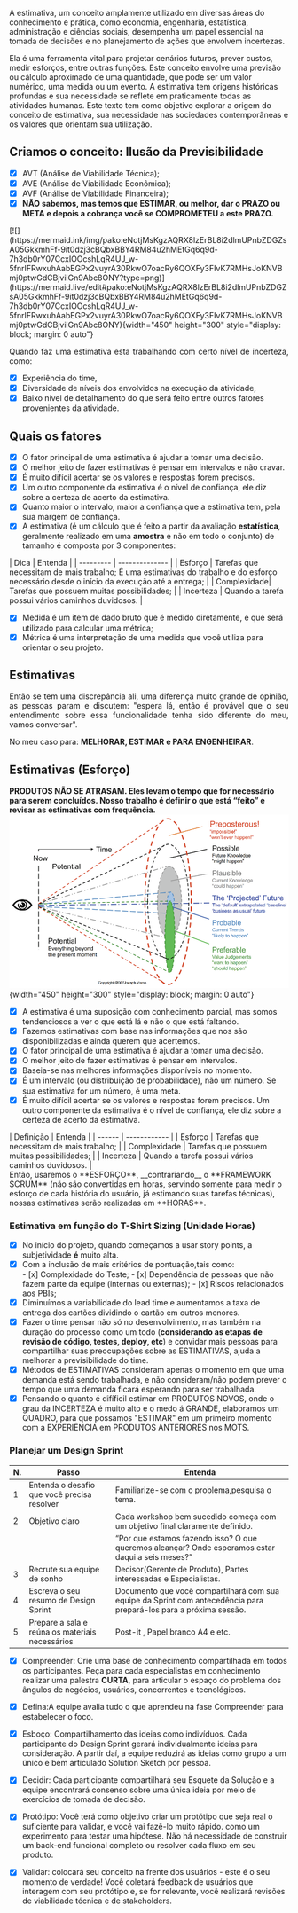 A estimativa, um conceito amplamente utilizado em diversas áreas do conhecimento e prática, como economia, engenharia, estatística, administração e ciências sociais, desempenha um papel essencial na tomada de decisões e no planejamento de ações que envolvem incertezas. 

Ela é uma ferramenta vital para projetar cenários futuros, prever custos, medir esforços, entre outras funções. Este conceito envolve uma previsão ou cálculo aproximado de uma quantidade, que pode ser um valor numérico, uma medida ou um evento. A estimativa tem origens históricas profundas e sua necessidade se reflete em praticamente todas as atividades humanas. Este texto tem como objetivo explorar a origem do conceito de estimativa, sua necessidade nas sociedades contemporâneas e os valores que orientam sua utilização.

## Criamos o conceito: Ilusão da Previsibilidade
- [x] AVT (Análise de Viabilidade Técnica);
- [x] AVE (Análise de Viabilidade Econômica);
- [x] AVF (Análise de Viabilidade Financeira);
- [x] **NÃO sabemos, mas temos que ESTIMAR, ou melhor, dar o PRAZO ou META e depois a cobrança você se COMPROMETEU a este PRAZO.**
<div class="center-table" markdown>
[![](https://mermaid.ink/img/pako:eNotjMsKgzAQRX8lzErBL8i2dlmUPnbZDGZsA05GkkmhFf-9it0dzj3cBQbxBBY4RM84u2hMEtGq6q9d-7h3db0rY07CcxIOOcshLqR4UJ_w-5fnrIFRwxuhAabEGPx2vuyrA30RkwO7oacRy6QOXFy3FIvK7RMHsJoKNVBmj0ptwGdCBjvilGn9Abc8ONY?type=png)](https://mermaid.live/edit#pako:eNotjMsKgzAQRX8lzErBL8i2dlmUPnbZDGZsA05GkkmhFf-9it0dzj3cBQbxBBY4RM84u2hMEtGq6q9d-7h3db0rY07CcxIOOcshLqR4UJ_w-5fnrIFRwxuhAabEGPx2vuyrA30RkwO7oacRy6QOXFy3FIvK7RMHsJoKNVBmj0ptwGdCBjvilGn9Abc8ONY){width="450" height="300" style="display: block; margin: 0 auto"}
</div>

<p align="justify">Quando faz uma estimativa esta trabalhando com certo nível de incerteza, como:</p>

- [x] Experiência do time, 
- [x] Diversidade de níveis dos envolvidos na execução da atividade, 
- [x] Baixo nível de detalhamento do que será feito entre outros fatores provenientes da atividade.

## Quais os fatores

- [x] O fator principal de uma estimativa é ajudar a tomar uma decisão. 
- [x] O melhor jeito de fazer estimativas é pensar em intervalos e não cravar. 
- [x] É muito difícil acertar se os valores e respostas forem precisos. 
- [x] Um outro componente da estimativa é o nível de confiança, ele diz sobre a certeza de acerto da estimativa.
- [x] Quanto maior o intervalo, maior a confiança que a estimativa tem, pela sua margem de confiança. 
- [x] A estimativa (é um cálculo que é feito a partir da avaliação **estatística**, geralmente realizado em uma **amostra** e não em todo o conjunto) de tamanho é composta por 3 componentes:

<div class="center-table" markdown>
| Dica        | Entenda            |
| ---------   | --------------     |
| Esforço     | Tarefas que necessitam de mais trabalho; É uma estimativas do trabalho e do esforço necessário desde o início da execução até a entrega;  |
| Complexidade| Tarefas que possuem muitas possibilidades;                  |
| Incerteza   | Quando a tarefa possui vários caminhos duvidosos.           |
</div>

- [x]  Medida é um item de dado bruto que é medido diretamente, e que será utilizado para calcular uma métrica;
- [x]  Métrica é uma interpretação de uma medida que você utiliza para orientar o seu projeto.

## Estimativas
<p align="justify">Então se tem uma discrepância ali, uma diferença muito grande de opinião, as pessoas param e discutem: "espera lá, então é provável que o seu entendimento sobre essa funcionalidade tenha sido diferente do meu, vamos conversar".</p>

No meu caso para: **MELHORAR, ESTIMAR e PARA ENGENHEIRAR**.

## Estimativas (Esforço)
__PRODUTOS NÃO SE ATRASAM. Eles levam o tempo que for necessário para serem concluídos. Nosso trabalho é definir o que está “feito” e revisar as estimativas com frequência.__
![](img/cone_do_futuro.png){width="450" height="300" style="display: block; margin: 0 auto"}

- [x] A estimativa é uma suposição com conhecimento parcial, mas somos tendenciosos a ver o que está lá e não o que está faltando.
- [x] Fazemos estimativas com base nas informações que nos são disponibilizadas e ainda querem que acertemos.
- [x] O fator principal de uma estimativa é ajudar a tomar uma decisão.
- [x] O melhor jeito de fazer estimativas é pensar em intervalos. 
- [x] Baseia-se nas melhores informações disponíveis no momento.
- [x] É um intervalo (ou distribuição de probabilidade), não um número. Se sua estimativa for um número, é uma meta.
- [x] É muito difícil acertar se os valores e respostas forem precisos. Um outro componente da estimativa é o nível de confiança, ele diz sobre a certeza de acerto da estimativa.
<div class="center-table" markdown>
| Definição    | Entenda                                           |
| ------       | ------------                                      |
| Esforço      | Tarefas que necessitam de mais trabalho;          |
| Complexidade | Tarefas que possuem muitas possibilidades;        |
| Incerteza    | Quando a tarefa possui vários caminhos duvidosos. |
</div>
Então, usaremos o **ESFORÇO**, __contrariando__ o **FRAMEWORK SCRUM** (não são convertidas em horas, servindo somente para medir o esforço de cada história do usuário, já estimando suas tarefas técnicas), nossas estimativas serão realizadas em **HORAS**. 

### Estimativa em função do T-Shirt Sizing (Unidade Horas)
- [x] No início do projeto, quando começamos a usar story points, a subjetividade **é** muito alta.
- [x] Com a inclusão de mais critérios de pontuação,tais como:       
       - [x]  Complexidade do Teste;
       - [x]  Dependência de pessoas que não fazem parte da equipe (internas ou externas);
       - [x]  Riscos relacionados aos PBIs;
- [x] Diminuímos a variabilidade do lead time e aumentamos a taxa de entrega dos cartões dividindo o cartão em outros menores.
- [x] Fazer o time pensar não só no desenvolvimento, mas também na duração do processo como um todo (**considerando as etapas de revisão de código, testes, deploy, etc**) e convidar mais pessoas para compartilhar suas preocupações sobre as ESTIMATIVAS, ajuda a melhorar a previsibilidade do time.
- [x] Métodos de ESTIMATIVAS consideram apenas o momento em que uma demanda está sendo trabalhada, e não consideram/não podem prever o tempo que uma demanda ficará esperando para ser trabalhada.
- [x] Pensando o quanto é difíficil estimar em PRODUTOS NOVOS, onde o grau da INCERTEZA é muito alto e o medo á GRANDE, elaboramos um QUADRO, para que possamos "ESTIMAR" em um primeiro momento com a EXPERIÊNCIA em PRODUTOS ANTERIORES nos MOTS.

### Planejar um Design Sprint

| N.   | Passo                                     | Entenda                                        |
| ---- | ----                                      | ----                                           |                 
|  1  | Entenda o desafio que você precisa resolver | Familiarize-se com o problema,pesquisa o tema.                        |   
|  2  | Objetivo claro | Cada workshop bem sucedido começa com um objetivo final claramente definido.                       |
|    |                | “Por que estamos fazendo isso? O que queremos alcançar? Onde esperamos estar daqui a seis meses?”  |
|  3  | Recrute sua equipe de sonho           | Decisor(Gerente de Produto), Partes interessadas e Especialistas.           |
|  4  | Escreva o seu resumo de Design Sprint | Documento que você compartilhará com sua equipe da Sprint com antecedência para prepará-los para a próxima sessão.  |
|  5  | Prepare a sala e reúna os materiais necessários | Post-it , Papel branco A4 e etc. |

- [x] Compreender: Crie uma base de conhecimento compartilhada em todos os participantes. Peça para cada especialistas em conhecimento  realizar uma palestra **CURTA**, para articular o espaço do problema dos ângulos de negócios, usuários, concorrentes e tecnológicos.
- [x] Defina:A equipe avalia tudo o que aprendeu na fase Compreender para estabelecer o foco. 
- [x] Esboço: Compartilhamento das ideias como indivíduos. Cada participante do Design Sprint gerará individualmente ideias para consideração. A partir daí, a equipe reduzirá as ideias como grupo a um único e bem articulado Solution Sketch por pessoa.
- [x] Decidir: Cada participante compartilhará seu Esquete da Solução e a equipe encontrará consenso sobre uma única ideia por meio de exercícios de tomada de decisão. 
- [x] Protótipo: Você terá como objetivo criar um protótipo que seja real o suficiente para validar, e você vai fazê-lo muito rápido. como um experimento para testar uma hipótese. Não há necessidade de construir um back-end funcional completo ou resolver cada fluxo em seu produto.
- [x] Validar: colocará seu conceito na frente dos usuários - este é o seu momento de verdade! Você coletará feedback de usuários que interagem com seu protótipo e, se for relevante, você realizará revisões de viabilidade técnica e de stakeholders.



